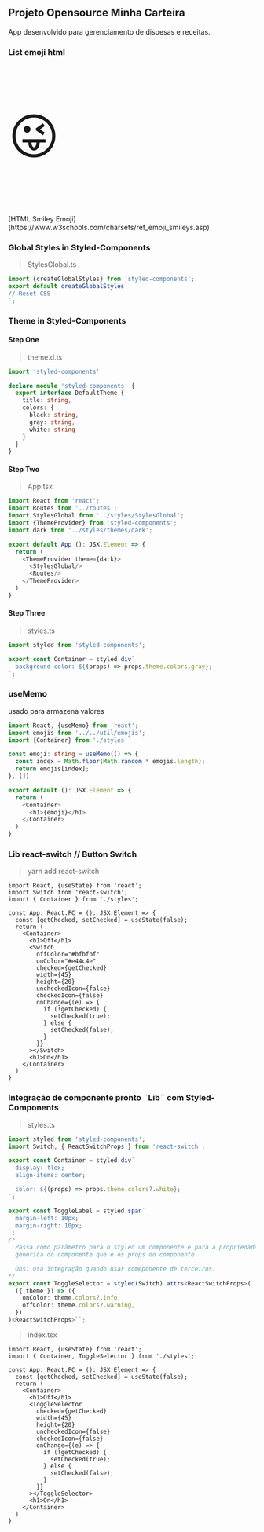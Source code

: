 ## Projeto Opensource Minha Carteira

App desenvolvido para gerenciamento de dispesas e receitas.

### List emoji html

<p style="font-size:100px">&#128540;</p>
[HTML Smiley Emoji](https://www.w3schools.com/charsets/ref_emoji_smileys.asp)

### Global Styles in Styled-Components
>StylesGlobal.ts
```ts
import {createGlobalStyles} from 'styled-components';
export default createGlobalStyles`
// Reset CSS
`;
```

### Theme in Styled-Components
#### Step One
>theme.d.ts
```ts
import 'styled-components'

declare module 'styled-components' {
  export interface DefaultTheme {
    title: string,
    colors: {
      black: string,
      gray: string,
      white: string
    }
  }
}
```
#### Step Two
>App.tsx
```ts
import React from 'react';
import Routes from '../routes';
import StylesGlobal from '../styles/StylesGlobal';
import {ThemeProvider} from 'styled-components';
import dark from '../styles/themes/dark';

export default App (): JSX.Element => {
  return (
    <ThemeProvider theme={dark}>
      <StylesGlobal/>
      <Routes/>
    </ThemeProvider>
  )
}
```

#### Step Three
>styles.ts
```ts
import styled from 'styled-components';

export const Container = styled.div`
  background-color: ${(props) => props.theme.colors.gray};
`;

```

### useMemo
<p>usado para armazena valores</p>

```ts
import React, {useMemo} from 'react';
import emojis from '../../util/emojis';
import {Container} from './styles'

const emoji: string = useMemo(() => {
  const index = Math.floor(Math.random * emojis.length);
  return emojis[index];
}, [])

export default (): JSX.Element => {
  return (
    <Container>
      <h1>{emoji}</h1>
    </Container>
  )
}
```

### Lib react-switch // Button Switch

> yarn add react-switch

```tsx
import React, {useState} from 'react';
import Switch from 'react-switch';
import { Container } from './styles';

const App: React.FC = (): JSX.Element => {
  const [getChecked, setChecked] = useState(false);
  return (
    <Container>
      <h1>Off</h1>
      <Switch
        offColor="#bfbfbf"
        onColor="#e44c4e"
        checked={getChecked}
        width={45}
        height={20}
        uncheckedIcon={false}
        checkedIcon={false}
        onChange={(e) => {
          if (!getChecked) {
            setChecked(true);
          } else {
            setChecked(false);
          }
        }}
      ></Switch>
      <h1>On</h1>
    </Container>
  )
}
```


### Integração de componente pronto ¨Lib¨ com Styled-Components
> styles.ts
```ts
import styled from 'styled-components';
import Switch, { ReactSwitchProps } from 'react-switch';

export const Container = styled.div`
  display: flex;
  align-items: center;

  color: ${(props) => props.theme.colors?.white};
`;

export const ToggleLabel = styled.span`
  margin-left: 10px;
  margin-right: 10px;
`;
/*
  Passa como parâmetro para o styled um componente e para a propriedade attrs uma interface
  genérica do componente que é os props do componente.

  Obs: usa integração quando usar comeponente de terceiros.
*/
export const ToggleSelector = styled(Switch).attrs<ReactSwitchProps>(
  ({ theme }) => ({
    onColor: theme.colors?.info,
    offColor: theme.colors?.warning,
  }),
)<ReactSwitchProps>``;

```
> index.tsx
```tsx
import React, {useState} from 'react';
import { Container, ToggleSelector } from './styles';

const App: React.FC = (): JSX.Element => {
  const [getChecked, setChecked] = useState(false);
  return (
    <Container>
      <h1>Off</h1>
      <ToggleSelector
        checked={getChecked}
        width={45}
        height={20}
        uncheckedIcon={false}
        checkedIcon={false}
        onChange={(e) => {
          if (!getChecked) {
            setChecked(true);
          } else {
            setChecked(false);
          }
        }}
      ></ToggleSelector>
      <h1>On</h1>
    </Container>
  )
}
```

